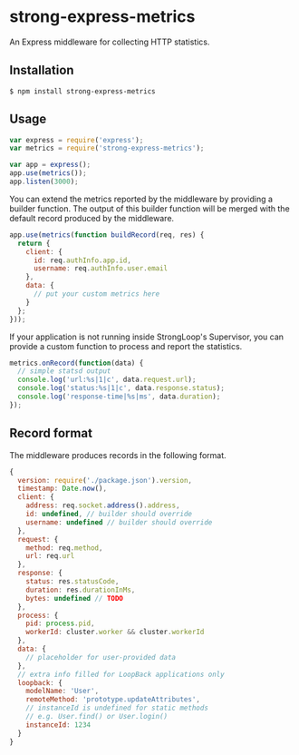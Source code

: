 # strong-express-metrics

An Express middleware for collecting HTTP statistics.

## Installation

```
$ npm install strong-express-metrics
```

## Usage

```js
var express = require('express');
var metrics = require('strong-express-metrics');

var app = express();
app.use(metrics());
app.listen(3000);
```

You can extend the metrics reported by the middleware by providing
a builder function. The output of this builder function will be merged
with the default record produced by the middleware.

```js
app.use(metrics(function buildRecord(req, res) {
  return {
    client: {
      id: req.authInfo.app.id,
      username: req.authInfo.user.email
    },
    data: {
      // put your custom metrics here
    }
  };
}));
```

If your application is not running inside StrongLoop's Supervisor,
you can provide a custom function to process and report the statistics.

```js
metrics.onRecord(function(data) {
  // simple statsd output
  console.log('url:%s|1|c', data.request.url);
  console.log('status:%s|1|c', data.response.status);
  console.log('response-time|%s|ms', data.duration);
});
```

## Record format

The middleware produces records in the following format.

```js
{
  version: require('./package.json').version,
  timestamp: Date.now(),
  client: {
    address: req.socket.address().address,
    id: undefined, // builder should override
    username: undefined // builder should override
  },
  request: {
    method: req.method,
    url: req.url
  },
  response: {
    status: res.statusCode,
    duration: res.durationInMs,
    bytes: undefined // TODO
  },
  process: {
    pid: process.pid,
    workerId: cluster.worker && cluster.workerId
  },
  data: {
    // placeholder for user-provided data
  },
  // extra info filled for LoopBack applications only
  loopback: {
    modelName: 'User',
    remoteMethod: 'prototype.updateAttributes',
    // instanceId is undefined for static methods
    // e.g. User.find() or User.login()
    instanceId: 1234
  }
}
```
